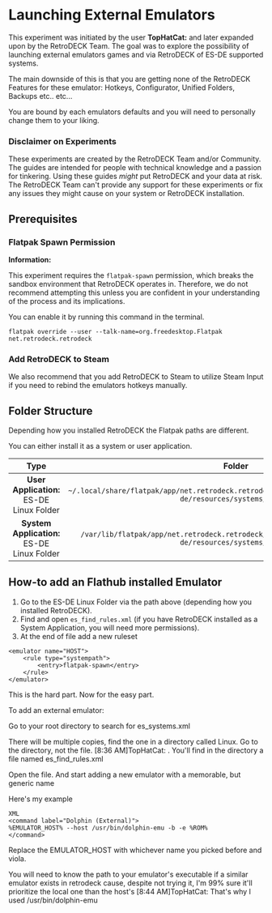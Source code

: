 # Launching External Emulators 

This experiment was initiated by the user **TopHatCat:** and later expanded upon by the RetroDECK Team. The goal was to explore the possibility of launching external emulators games and via RetroDECK of ES-DE supported systems.

The main downside of this is that you are getting none of the RetroDECK Features for these emulator: Hotkeys, Configurator, Unified Folders, Backups etc.. etc...

You are bound by each emulators defaults and you will need to personally change them to your liking. 

### Disclaimer on Experiments 

These experiments are created by the RetroDECK Team and/or Community. The guides are intended for people with technical knowledge and a passion for tinkering. Using these guides *might* put RetroDECK and your data at risk. The RetroDECK Team can't provide any support for these experiments or fix any issues they might cause on your system or RetroDECK installation.


## Prerequisites

### Flatpak Spawn Permission

**Information:**

This experiment requires the `flatpak-spawn` permission, which breaks the sandbox environment that RetroDECK operates in. Therefore, we do not recommend attempting this unless you are confident in your understanding of the process and its implications.

You can enable it by running this command in the terminal.

```
flatpak override --user --talk-name=org.freedesktop.Flatpak net.retrodeck.retrodeck
```

### Add RetroDECK to Steam

We also recommend that you add RetroDECK to Steam to utilize Steam Input if you need to rebind the emulators hotkeys manually.

## Folder Structure

Depending how you installed RetroDECK the Flatpak paths are different.

You can either install it as a system or user application.

| Type    | Folder                 |          Comment     | 
|  :---:  | :---:                  |             :---:     |
| **User Application:** ES-DE Linux Folder |`~/.local/share/flatpak/app/net.retrodeck.retrodeck/current/active/files/share/es-de/resources/systems/linux/` | `es_find_rules.xml` `es_systems.xml` |  
| **System Application:** ES-DE Linux Folder  |`/var/lib/flatpak/app/net.retrodeck.retrodeck/current/active/files/share/es-de/resources/systems/linux/` | `es_find_rules.xml` `es_systems.xml` |  

## How-to add an Flathub installed Emulator


1. Go to the ES-DE Linux Folder via the path above (depending how you installed RetroDECK). 
2. Find and open `es_find_rules.xml` (if you have RetroDECK installed as a System Application, you will need more permissions).
3. At the end of file add a new ruleset

```
<emulator name="HOST">
    <rule type="systempath">
        <entry>flatpak-spawn</entry>
    </rule>
</emulator>
```


This is the hard part. Now for the easy part.


To add an external emulator:

Go to your root directory to search for es_systems.xml

There will be multiple copies, find the one in a directory called Linux. Go to the directory, not the file.
[8:36 AM]TopHatCat: .
You'll find in the directory a file named es_find_rules.xml

Open the file. And start adding a new emulator with a memorable, but generic name

Here's my example

```
XML
<command label="Dolphin (External)">
%EMULATOR_HOST% --host /usr/bin/dolphin-emu -b -e %ROM%
</command>
```

 Replace the EMULATOR_HOST with whichever name you picked before and viola.

You will need to know the path to your emulator's executable if a similar emulator exists in retrodeck cause, despite not trying it, I'm 99% sure it'll prioritize the local one than the host's 
[8:44 AM]TopHatCat: That's why I used /usr/bin/dolphin-emu
